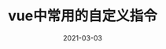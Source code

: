 ---
title: vue中常用的自定义指令
date: 2021-03-03
tags:
 - 前端
categories: code
pic: //image.woai996.com/picGo/20210303223237.png
desc: 
---